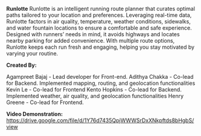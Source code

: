 **Runlotte**
Runlotte is an intelligent running route planner that curates optimal paths tailored to your location and preferences. 
Leveraging real-time data, Runlotte factors in air quality, temperature, weather conditions, sidewalks, and water fountain locations to ensure a comfortable and safe experience.
Designed with runners’ needs in mind, it avoids highways and locates nearby parking for added convenience. With multiple route options, Runlotte keeps each run fresh and engaging, helping you stay motivated by varying your routine.

**Created By:**

Agampreet Bajaj - Lead developer for Front-end. 
Adithya Chakka - Co-lead for Backend. Implemented mapping, routing, and geolocation functionalities
Kevin Le - Co-lead for Frontend
Kento Hopkins - Co-lead for Backend. Implemented weather, air quality, and geolocation functionalities
Henry Greene - Co-lead for Frontend.

**Video Demonstration:**
https://drive.google.com/file/d/1Y76d7435QpjWWWSrDxXNkpftds8bHgbS/view
